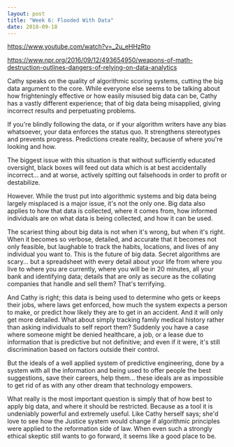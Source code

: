 ```yaml
---
layout: post
title: "Week 6: Flooded With Data"
date: 2018-09-18
---
```


https://www.youtube.com/watch?v=_2u_eHHzRto

https://www.npr.org/2016/09/12/493654950/weapons-of-math-destruction-outlines-dangers-of-relying-on-data-analytics

Cathy speaks on the quality of algorithmic scoring systems, cutting the big data argument to the core. While everyone else seems to be talking about how frighteningly effective or how easily misused big data can be, Cathy has a vastly different experience; that of big data being misapplied, giving incorrect results and perpetuating problems.

If you're blindly following the data, or if your algorithm writers have any bias whatsoever, your data enforces the status quo. It strengthens stereotypes and prevents progress. Predictions create reality, because of where you're looking and how.

The biggest issue with this situation is that without sufficiently educated oversight, black boxes will feed out data which is at best accidentally incorrect... and at worse, actively spitting out falsehoods in order to profit or destabilize.

However. While the trust put into algorithmic systems and big data being largely misplaced is a major issue, it's not the only one. Big data also applies to how that data is collected, where it comes from, how informed individuals are on what data is being collected, and how it can be used.

The scariest thing about big data is not when it's wrong, but when it's right. When it becomes so verbose, detailed, and accurate that it becomes not only feasible, but laughable to track the habits, locations, and lives of any individual you want to. This is the future of big data. Secret algorithms are scary... but a spreadsheet with every detail about your life from where you live to where you are currently, where you will be in 20 minutes, all your bank and identifying data; details that are only as secure as the collating companies that handle and sell them? That's terrifying.

And Cathy is right; this data is being used to determine who gets or keeps their jobs, where laws get enforced, how much the system expects a person to make, or predict how likely they are to get in an accident. And it will only get more detailed. What about simply tracking family medical history rather than asking individuals to self report them? Suddenly you have a case where someone might be denied healthcare, a job, or a lease due to information that is predictive but not definitive; and even if it were, it's still discrimination based on factors outside their control.

But the ideals of a well applied system of predictive engineering, done by a system with all the information and being used to offer people the best suggestions, save their careers, help them... these ideals are as impossible to get rid of as with any other dream that technology empowers.

What really is the most important question is simply that of how best to apply big data, and where it should be restricted. Because as a tool it is undeniably powerful and extremely useful. Like Cathy herself says; she'd love to see how the Justice system would change if algorithmic principles were applied to the reformation side of law. When even such a strongly ethical skeptic still wants to go forward, it seems like a good place to be.
